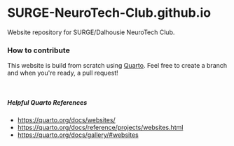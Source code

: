 # SURGE-NeuroTech-Club.github.io

Website repository for SURGE/Dalhousie NeuroTech Club.

### How to contribute

This website is build from scratch using [Quarto](https://quarto.org/).
Feel free to create a branch and when you're ready, a pull request!

<br>

##### Helpful Quarto References
- https://quarto.org/docs/websites/
- https://quarto.org/docs/reference/projects/websites.html
- https://quarto.org/docs/gallery/#websites

